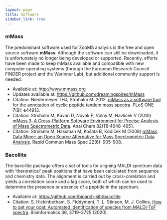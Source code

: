 ```yaml
---
layout: page
title: Software
sidebar_link: true
---
```


<h3>mMass</h3>
The predominant software used for ZooMS analysis is the free and open source software <b>mMass</b>. Although the software can still be downloaded, it is unfortunately no longer being developed or supported. Recently, efforts have been made to keep mMass available and compatible with new computer operating systems (through the European Research Council FINDER project and the Warinner Lab), but additional community support is needed. 

- Available at: <a href="http://www.mmass.org">http://www.mmass.org</a>
- Updates available at: <a href="https://github.com/dreamingspires/mMass">https://github.com/dreamingspires/mMass</a>
- Citation: Niedermeyer THJ, Strohalm M. 2012. <a href="https://www.doi.org/10.1371/journal.pone.0044913">mMass as a software tool for the annotation of cyclic peptide tandem mass spectra</a>. PLoS ONE 7(9): e44913.
- Citation: Strohalm M, Kavan D, Novák P, Volný M, Havlíček V (2010) <a href="https://www.doi.org/10.1021/ac100818g">mMass 3: A Cross-Platform Software Environment for Precise Analysis of Mass Spectrometric Data</a>. Anal Chem 82(11):4648-4651.
- Citation: Strohalm M, Hassman M, Košata B, Kodíček M (2008) <a href="https://www.doi.org/10.1002/rcm.3444">mMass Data Miner: an Open Source Alternative for Mass Spectrometric Data Analysis</a>. Rapid Commun Mass Spec 22(6): 905-908.

<h3>Bacollite</h3>
The bacollite package offers a set of tools for aligning MALDI spectrum data with 'theroretical' peak positions that have been calculated from sequence and chemistry data. The alignment is carried out by cross-corelation and yields a correlation score and a lag score, both of which can be used to determine the presence or absence of a peptide in the spectrum.

- Available at: <a href="https://github.com/bioarch-sjh/bacollite">https://github.com/bioarch-sjh/bacollite</a>
- Citation: S. Hickinbotham, S. Fiddyment, T. L. Stinson, M. J. Collins, <a href="https://doi.org/10.1093/bioinformatics/btaa181">How to get your goat: Automated identification of species from MALDI-ToF spectra</a>. Bioinformatics 36, 3719–3725 (2020).
